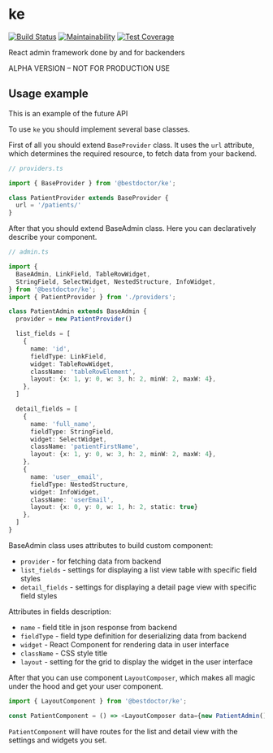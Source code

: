 # ke

[![Build Status](https://travis-ci.org/best-doctor/ke.svg?branch=master)](https://travis-ci.org/best-doctor/ke)
[![Maintainability](https://api.codeclimate.com/v1/badges/ab2c95e8362410f4f079/maintainability)](https://codeclimate.com/github/best-doctor/ke/maintainability)
[![Test Coverage](https://api.codeclimate.com/v1/badges/ab2c95e8362410f4f079/test_coverage)](https://codeclimate.com/github/best-doctor/ke/test_coverage)

React admin framework done by and for backenders

ALPHA VERSION – NOT FOR PRODUCTION USE

## Usage example

This is an example of the future API

To use `ke` you should implement several base classes.

First of all you should extend `BaseProvider` class.
It uses the `url` attribute, which determines the required resource, to
fetch data from your backend.

```ts
// providers.ts

import { BaseProvider } from '@bestdoctor/ke';

class PatientProvider extends BaseProvider {
  url = '/patients/'
}

```

After that you should extend BaseAdmin class.
Here you can declaratively describe your component.

```ts
// admin.ts

import {
  BaseAdmin, LinkField, TableRowWidget,
  StringField, SelectWidget, NestedStructure, InfoWidget,
} from '@bestdoctor/ke';
import { PatientProvider } from './providers';

class PatientAdmin extends BaseAdmin {
  provider = new PatientProvider()

  list_fields = [
    {
      name: 'id',
      fieldType: LinkField,
      widget: TableRowWidget,
      className: 'tableRowElement',
      layout: {x: 1, y: 0, w: 3, h: 2, minW: 2, maxW: 4},
    },
  ]

  detail_fields = [
    {
      name: 'full_name',
      fieldType: StringField,
      widget: SelectWidget,
      className: 'patientFirstName',
      layout: {x: 1, y: 0, w: 3, h: 2, minW: 2, maxW: 4},
    },
    {
      name: 'user__email',
      fieldType: NestedStructure,
      widget: InfoWidget,
      className: 'userEmail',
      layout: {x: 0, y: 0, w: 1, h: 2, static: true}
    },
  ]
}
```

BaseAdmin class uses attributes to build custom component:

* `provider` - for fetching data from backend
* `list_fields` - settings for displaying a list view table with specific
  field styles
* `detail_fields` - settings for displaying a detail page view with specific
  field styles

Attributes in fields description:

* `name` - field title in json response from backend
* `fieldType` - field type definition for deserializing data from backend
* `widget` - React Component for rendering data in user interface
* `className` - CSS style title
* `layout` - setting for the grid to display the widget in the user interface

After that you can use component `LayoutComposer`, which makes all magic under
the hood and get your user component.

```ts
import { LayoutComponent } from '@bestdoctor/ke';

const PatientComponent = () => <LayoutComposer data={new PatientAdmin()}/>
```

`PatientComponent` will have routes for the list and detail view with the
settings and widgets you set.
